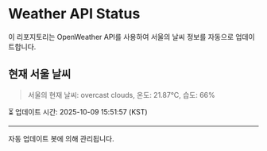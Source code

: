 
# Weather API Status

이 리포지토리는 OpenWeather API를 사용하여 서울의 날씨 정보를 자동으로 업데이트합니다.

## 현재 서울 날씨
> 서울의 현재 날씨: overcast clouds, 온도: 21.87°C, 습도: 66%

⏳ 업데이트 시간: 2025-10-09 15:51:57 (KST)

---
자동 업데이트 봇에 의해 관리됩니다.
